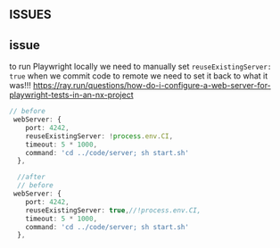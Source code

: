 ## ISSUES


## issue
to run Playwright locally we need to manually set `reuseExistingServer: true` 
when we commit code to remote we need to set it back to what it was!!!
https://ray.run/questions/how-do-i-configure-a-web-server-for-playwright-tests-in-an-nx-project


```ts
// before
 webServer: {
    port: 4242,
    reuseExistingServer: !process.env.CI,
    timeout: 5 * 1000,
    command: 'cd ../code/server; sh start.sh'
  },

  //after
  // before
 webServer: {
    port: 4242,
    reuseExistingServer: true,//!process.env.CI,
    timeout: 5 * 1000,
    command: 'cd ../code/server; sh start.sh'
  },
```
